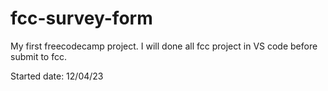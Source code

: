 # fcc-survey-form
My first freecodecamp project. I will done all fcc project in VS code before submit to fcc.

Started date: 12/04/23